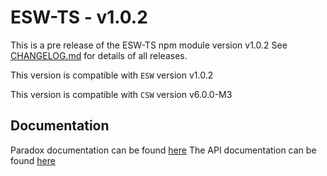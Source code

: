 # ESW-TS - v1.0.2

This is a pre release of the ESW-TS npm module version v1.0.2
See [CHANGELOG.md](CHANGELOG.md) for details of all releases.

This version is compatible with `ESW` version v1.0.2

This version is compatible with `CSW` version v6.0.0-M3

## Documentation

Paradox documentation can be found [here](https://tmtsoftware.github.io/esw-ts/1.0.2/)
The API documentation can be found [here](https://tmtsoftware.github.io/esw-ts/1.0.2/common/ts-docs.html)

